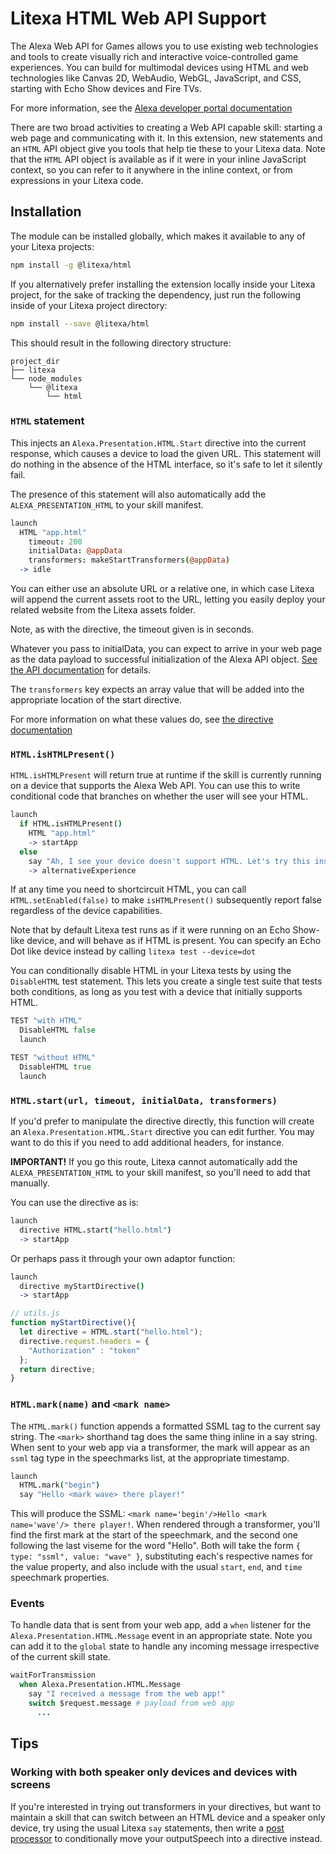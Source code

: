 # Litexa HTML Web API Support

The Alexa Web API for Games allows you to use existing web technologies and tools to create
visually rich and interactive voice-controlled game experiences. You can build
for multimodal devices using HTML and web technologies like Canvas 2D, WebAudio, WebGL,
JavaScript, and CSS, starting with Echo Show devices and Fire TVs.

For more information, see the [Alexa developer portal documentation](https://developer.amazon.com/en-US/docs/alexa/web-api-for-games/understand-alexa-web-api-for-games.html)

There are two broad activities to creating a Web API capable skill: starting a web page and 
communicating with it. In this extension, new statements and an `HTML` API object 
give you tools that help tie these to your Litexa data. Note that the `HTML` API 
object is available as if it were in your inline JavaScript context, so you can refer
to it anywhere in the inline context, or from expressions in your Litexa code. 


## Installation

The module can be installed globally, which makes it available to any of your
Litexa projects:

```bash
npm install -g @litexa/html
```

If you alternatively prefer installing the extension locally inside your Litexa project,
for the sake of tracking the dependency, just run the following inside of your Litexa
project directory:

```bash
npm install --save @litexa/html
```

This should result in the following directory structure:

```stdout
project_dir
├── litexa
└── node_modules
    └── @litexa
        └── html
```



### `HTML` statement

This injects an `Alexa.Presentation.HTML.Start` directive into the current response, 
which causes a device to load the given URL. This statement will do nothing in the
absence of the HTML interface, so it's safe to let it silently fail.

The presence of this statement will also automatically add the `ALEXA_PRESENTATION_HTML`
to your skill manifest.

```coffeescript
launch
  HTML "app.html"
    timeout: 200
    initialData: @appData
    transformers: makeStartTransformers(@appData)
  -> idle
```

You can either use an absolute URL or a relative one, in which case Litexa will 
append the current assets root to the URL, letting you easily deploy your related
website from the Litexa assets folder.

Note, as with the directive, the timeout given is in seconds. 

Whatever you pass to initialData, you can expect to arrive in your web page as the 
data payload to successful initialization of the Alexa API object. [See the API documentation](https://html.games.alexa.a2z.com/modules/alexa.html) for details.

The `transformers` key expects an array value that will be added into the appropriate
location of the start directive.

For more information on what these values do, see [the directive documentation](https://developer.amazon.com/en-US/docs/alexa/web-api-for-games/alexa-presentation-html-interface.html#start-directive) 




### `HTML.isHTMLPresent()`

`HTML.isHTMLPresent` will return true at runtime if the skill is currently running on 
a device that supports the Alexa Web API. You can use this to write conditional 
code that branches on whether the user will see your HTML.

```coffeescript
launch
  if HTML.isHTMLPresent()
    HTML "app.html"
    -> startApp
  else
    say "Ah, I see your device doesn't support HTML. Let's try this instead."
    -> alternativeExperience
```

If at any time you need to shortcircuit HTML, you can call `HTML.setEnabled(false)`
to make `isHTMLPresent()` subsequently report false regardless of the device capabilities. 

Note that by default Litexa test runs as if it were running
on an Echo Show-like device, and will behave as if HTML is present. 
You can specify an Echo Dot like device instead by calling `litexa test --device=dot`

You can conditionally disable HTML in your Litexa tests by using the `DisableHTML` 
test statement. This lets you create a single test suite that tests both conditions,
as long as you test with a device that initially supports HTML.

```coffeescript
TEST "with HTML"
  DisableHTML false
  launch

TEST "without HTML"
  DisableHTML true
  launch
```


### `HTML.start(url, timeout, initialData, transformers)`

If you'd prefer to manipulate the directive directly, this function will
create an `Alexa.Presentation.HTML.Start` directive you can edit further. 
You may want to do  this if you need to add additional headers, for instance.

**IMPORTANT!** If you go this route, Litexa cannot automatically add 
the `ALEXA_PRESENTATION_HTML` to your skill manifest, so you'll need to 
add that manually.

You can use the directive as is:

```coffeescript
launch 
  directive HTML.start("hello.html")
  -> startApp
```

Or perhaps pass it through your own adaptor function:

```coffeescript
launch 
  directive myStartDirective()
  -> startApp
```

```javascript
// utils.js
function myStartDirective(){
  let directive = HTML.start("hello.html");
  directive.request.headers = {
    "Authorization" : "token"
  };
  return directive;
}
```


### `HTML.mark(name)` and `<mark name>`

The `HTML.mark()` function appends a formatted SSML tag to the current
say string.
The `<mark>` shorthand tag does the same thing inline in a say string.
When sent to your web app via a transformer, the mark will appear as an `ssml` 
tag type in the speechmarks list, at the appropriate timestamp.

```coffeescript
launch 
  HTML.mark("begin")
  say "Hello <mark wave> there player!"
```

This will produce the SSML: `<mark name='begin'/>Hello <mark name='wave'/> there player!`. 
When rendered through a transformer, you'll find the first mark at the 
start of the speechmark, and the second one following the last 
viseme for the word "Hello". Both will take the form `{ type: "ssml", value: "wave" }`, 
substituting each's respective names for the value property, and also
include with the usual `start`, `end`, and `time` speechmark properties.


### Events

To handle data that is sent from your web app, add a `when` listener for the
`Alexa.Presentation.HTML.Message` event in an appropriate state. Note you can
add it to the `global` state to handle any incoming message irrespective of
the current skill state.

```coffeescript
waitForTransmission
  when Alexa.Presentation.HTML.Message
    say "I received a message from the web app!"
    switch $request.message # payload from web app
      ...
```



## Tips

### Working with both speaker only devices and devices with screens

If you're interested in trying out transformers in your directives,
but want to maintain a skill that can switch between an HTML device
and a speaker only device, try using the usual Litexa `say` statements,
then write a [post processor](http://litexa.com/reference/backdoor.html#modifying-the-alexa-response-object)
to conditionally move your outputSpeech into a directive instead.
